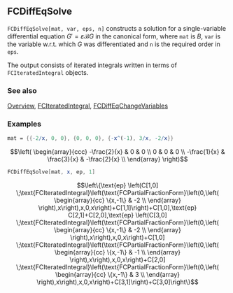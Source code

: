 ## FCDiffEqSolve

`FCDiffEqSolve[mat, var, eps, n]` constructs a solution for a single-variable differential equation $G' = \varepsilon \mathcal{B} G$ in the canonical form, where `mat` is $B$, `var` is the variable w.r.t. which $G$ was differentiated and `n` is the required order in `eps`.

The output consists of iterated integrals written in terms of `FCIteratedIntegral` objects.

### See also

[Overview](Extra/FeynCalc.md), [FCIteratedIntegral](FCIteratedIntegral.md), [FCDiffEqChangeVariables](FCDiffEqChangeVariables.md)

### Examples

```mathematica
mat = {{-2/x, 0, 0}, {0, 0, 0}, {-x^(-1), 3/x, -2/x}}
```

$$\left(
\begin{array}{ccc}
 -\frac{2}{x} & 0 & 0 \\
 0 & 0 & 0 \\
 -\frac{1}{x} & \frac{3}{x} & -\frac{2}{x} \\
\end{array}
\right)$$

```mathematica
FCDiffEqSolve[mat, x, ep, 1]
```

$$\left\{\text{ep} \left(C[1,0] \;\text{FCIteratedIntegral}\left(\text{FCPartialFractionForm}\left(0,\left(
\begin{array}{cc}
 \{x,-1\} & -2 \\
\end{array}
\right),x\right),x,0,x\right)+C[1,1]\right)+C[1,0],\text{ep} C[2,1]+C[2,0],\text{ep} \left(C[3,0] \;\text{FCIteratedIntegral}\left(\text{FCPartialFractionForm}\left(0,\left(
\begin{array}{cc}
 \{x,-1\} & -2 \\
\end{array}
\right),x\right),x,0,x\right)+C[1,0] \;\text{FCIteratedIntegral}\left(\text{FCPartialFractionForm}\left(0,\left(
\begin{array}{cc}
 \{x,-1\} & -1 \\
\end{array}
\right),x\right),x,0,x\right)+C[2,0] \;\text{FCIteratedIntegral}\left(\text{FCPartialFractionForm}\left(0,\left(
\begin{array}{cc}
 \{x,-1\} & 3 \\
\end{array}
\right),x\right),x,0,x\right)+C[3,1]\right)+C[3,0]\right\}$$